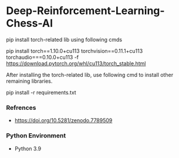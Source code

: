 # Deep-Reinforcement-Learning-Chess-AI

pip install torch-related lib using following cmds

pip install torch==1.10.0+cu113 torchvision==0.11.1+cu113 torchaudio===0.10.0+cu113 -f https://download.pytorch.org/whl/cu113/torch_stable.html

After installing the torch-related lib, use following cmd to install other remaining libraries.

pip install -r requirements.txt

### Refrences
- https://doi.org/10.5281/zenodo.7789509

### Python Environment 
- Python 3.9
